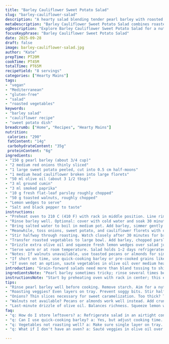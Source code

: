 ```yaml
---
title: "Barley Cauliflower Sweet Potato Salad"
slug: "barley-cauliflower-salad"
description: "A hearty salad blending tender pearl barley with roasted cauliflower and sweet potato. Aromatic spices and crunch from toasted nuts add layers. Brightened by lemon and fresh herbs. Vegan, gluten-ready, dairy-free. Practical, straightforward. Lots of textures, colors. Oven roasting caramelizes sugars for depth. Barley holds structure but softens to creamy bite. Quick soak shortcut tactic included. Adapt spice blend for subtle heat or earthy touch. Easy swap suggestions for nuts and herbs. Work-around if no oven or barley. Grain and veg roasted separately prevents sogginess. Timing adjusted slightly allowing visual and tactile doneness cues for flexible prep."
metaDescription: "Barley Cauliflower Sweet Potato Salad combines roasted veggies and hearty barley for a satisfying dish packed with flavor and texture"
ogDescription: "Explore Barley Cauliflower Sweet Potato Salad for a nutritious blend of chewy grains and roasted vegetables. Tasty and vibrant salad you’ll love"
focusKeyphrase: "Barley Cauliflower Sweet Potato Salad"
date: 2025-09-28
draft: false
image: barley-cauliflower-salad.jpg
author: "Kate"
prepTime: PT20M
cookTime: PT45M
totalTime: PT65M
recipeYield: "8 servings"
categories: ["Hearty Mains"]
tags:
- "vegan"
- "Mediterranean"
- "gluten-free"
- "salad"
- "roasted vegetables"
keywords:
- "barley salad"
- "cauliflower recipe"
- "sweet potato dish"
breadcrumb: ["Home", "Recipes", "Hearty Mains"]
nutrition: 
 calories: "290"
 fatContent: "14g"
 carbohydrateContent: "35g"
 proteinContent: "6g"
ingredients:
- "150 g pearl barley (about 3/4 cup)"
- "2 medium red onions thinly sliced"
- "1 large sweet potato peeled, cut into 0.5 cm half-moons"
- "1 medium head cauliflower broken into large florets"
- "50 ml olive oil (about 3 1/2 tbsp)"
- "3 ml ground cumin"
- "3 ml smoked paprika"
- "10 g fresh flat-leaf parsley roughly chopped"
- "50 g toasted walnuts, roughly chopped"
- "Lemon wedges to serve"
- "Salt and black pepper to taste"
instructions:
- "Preheat oven to 210 C (410 F) with rack in middle position. Line rimmed baking tray with parchment."
- "Rinse barley well. Optional: cover with cold water and soak 30 minutes to reduce cooking time and yield nuttier texture."
- "Bring salted water to boil in medium pot. Add barley, simmer gently. Cook 35 minutes, stirring occasionally. Taste often towards end. Barley should be tender but not mushy. Drain and rinse under cold water to halt cooking and cool grain."
- "Meanwhile, toss onions, sweet potato, and cauliflower florets with olive oil, cumin, smoked paprika, salt, and pepper right on lined baking tray. Spread evenly to one layer. Roast 35–40 minutes until edges caramelize and veggies yield easily when pierced but not falling apart."
- "Stir halfway through roasting. Watch closely after 30 minutes for browning. Aroma of roasting should be pronounced but not burnt."
- "Transfer roasted vegetables to large bowl. Add barley, chopped parsley, and walnuts. Season with more salt and pepper if needed. Toss gently but thoroughly to mix textures and flavors."
- "Drizzle extra olive oil and squeeze fresh lemon wedges over salad just before serving. The acid brightens and balances richness."
- "Serve warm or at room temperature. Salad holds 1–2 days refrigerated but can dry out. Add splash of water or olive oil when reheating or serving cold."
- "Notes: If walnuts unavailable, use toasted pecans or almonds for similar crunch and flavor. Parsley can swap with cilantro or basil depending on mood. Roasting spices can be adjusted to turmeric and coriander for earthier tones."
- "If short on time, use quick-cooking barley or pre-cooked grains like farro or quinoa but adjust roasting schedule slightly to keep texture contrast."
- "If oven not an option, sauté vegetables in olive oil over medium heat until soft and caramelized, about 15–20 minutes, stirring often to avoid burning."
introduction: "Grain-forward salads need more than bland tossing to shine. Pearl barley brings chew and subtle nuttiness but requires patience. Soaking cuts cooking time and draws out starch, better texture assured. Roasting veggies at high temp unlocks deep caramelized notes, boosts flavor beyond steaming or boiling—don’t rush it. Cauliflower with crisp edges, sweet potato tender but not mushy, contrast is key here. Onions release natural sugars, mingle with smoked paprika's subtle heat to build layers. Toasted walnuts add crunch and a buttery note. Bright green parsley finishes with freshness, detail. Lemon wedges lift all that richness, balance the fatty olive oil. Simple, yet composed with thought. Skip the em dash drama; straightforward technique wins. "
ingredientsNote: "Pearl barley sometimes tricky; rinse several times before cooking to remove excess starch, avoid gluey batch. Soaking grains roughly 30 minutes recommended to speed cooking and get nuttier flavor and softer bite. Sweet potato texture varies—choose firm, not too soft; cut uniform pieces so they roast evenly. Cauliflower florets should be similar size to sweet potato slices. Onion brings sweetness and moisture but avoid slices too thick or they won't caramelize properly. Olive oil essential for roasting; don’t skimp or vegetables dry out. Spice swap wise: cumin can be replaced with coriander powder; smoked paprika stands in for chili powder if you want less heat. Walnuts toasted dry in pan or oven until fragrant, watch strain carefully so they don’t burn. Parsley adds fresh, herbaceous counterpoint; cilantro or basil interpret flavor differently but work fine. Lemons for acidity; key to cut oil richness and bring brightness."
instructionsNote: "Start by preheating oven with rack in center; this ensures even heat circulation. While waiting, rinse barley thoroughly and decide on soaking based on time. Boiling barley at gentle simmer prevents bursting grains; stir occasionally to prevent sticking. Taste at 30 minutes for doneness, because old barley will take longer than fresh. Rinsing barley after cooking stops the cook and prevents mushiness. Toss veggies thoroughly in oil and spices on large tray so they roast evenly; single layer important for caramelization. Roast vegetables until golden spots appear and edges crisp or brown, signaling crunch development and flavor depth. Stir veggies midway to avoid over-browning on one spot. Mixing barley and vegetables off heat prevents wilting. Taste and adjust seasoning last; salt intensifies flavor but pushing can dry out salad. Lemon juice last-minute prevents bitterness and adds fresh smell. Serve immediately or cool to room temp. Leftovers keep well but refresh with drizzle of oil or lemon before eating. If no roasting option, sauté veggies on stove stirring often until softened and golden, though caramelization less intense."
tips:
- "Rinse pearl barley well before cooking. Remove starch. Aim for a nutty flavor. Soaking barley cut time. Soak for 30 minutes—great for texture."
- "Roasting veggies? Even layers on tray. Prevent soggy bits. Stir halfway. Check for caramelization. Aroma of roasting should fill your kitchen."
- "Onions? Thin slices necessary for sweet caramelization. Too thick? They might just steam instead. Sweet potato—look for firm texture. Uniform pieces roast better."
- "Walnuts not available? Pecans or almonds work well instead. Add crunch. Remember herbs? Parsley swaps with cilantro or basil for a fresh twist."
- "Last-minute drizzle of olive oil. Balances richness. Squeeze lemon wedges over before serving. High acidity lifts flavors and keeps the dish bright."
faq:
- "q: How do I store leftovers? a: Refrigerate salad in an airtight container. Good for 1-2 days. Best refreshed with olive oil or water when serving again."
- "q: Can I use quick-cooking barley? a: Yes, but adjust cooking time. Avoid mushiness. Keep an eye on texture; you want chewiness."
- "q: Vegetables not roasting well? a: Make sure single layer on tray. Stir often. High heat is key. If soggy, not enough oil or overcooked."
- "q: What if I don't have an oven? a: Sauté veggies in olive oil over medium heat. Caramelized takes longer, but tasty. Stir often to prevent burning."

---
```

